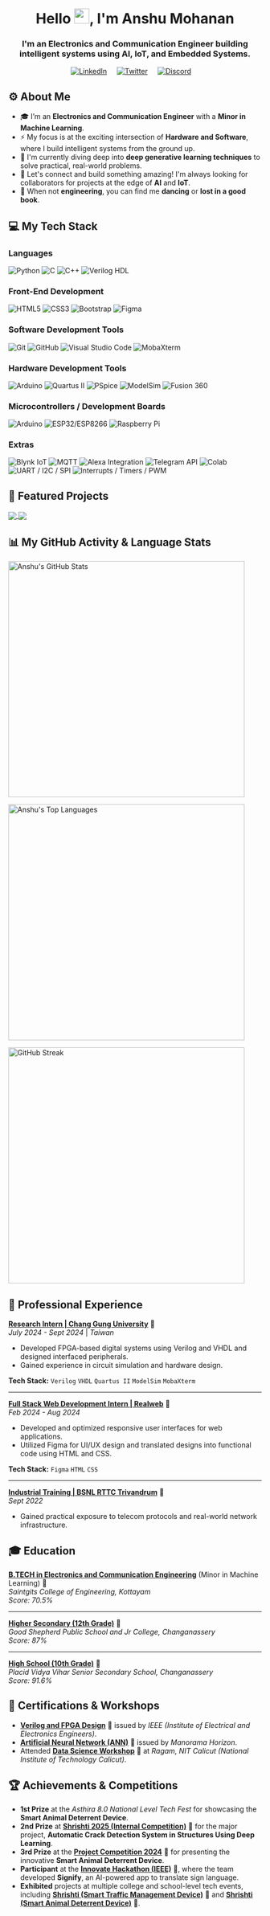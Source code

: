 </p>
<h1 align="center">Hello <img src="https://raw.githubusercontent.com/MartinHeinz/MartinHeinz/master/wave.gif" width="30px">, I'm Anshu Mohanan </h1>
<h3 align="center">I'm an Electronics and Communication Engineer building intelligent systems using AI, IoT, and Embedded Systems.  </h3>

<div align="center">

[![LinkedIn](https://img.shields.io/badge/LinkedIn-0A66C2?style=for-the-badge&logo=linkedin&logoColor=white)](https://www.linkedin.com/in/anshu-mohanan2003/)
&nbsp;&nbsp;&nbsp;
[![Twitter](https://img.shields.io/badge/Twitter-1DA1F2?style=for-the-badge&logo=twitter&logoColor=white)](https://x.com/AnshuMohanan)
&nbsp;&nbsp;&nbsp;
[![Discord](https://img.shields.io/badge/Discord-5865F2?style=for-the-badge&logo=discord&logoColor=white)](https://discord.com/users/anshu0343_47782)
&nbsp;&nbsp;&nbsp;

</div>


## ⚙️ About Me
- 🎓 I’m an **Electronics and Communication Engineer** with a **Minor in Machine Learning**. 
- ⚡ My focus is at the exciting intersection of **Hardware and Software**, where I build intelligent systems from the ground up. 
- 🌱 I'm currently diving deep into **deep generative learning techniques** to solve practical, real-world problems.
- 🤝 Let's connect and build something amazing! I'm always looking for collaborators for projects at the edge of **AI** and **IoT**.
- 🎨 When not **engineering**, you can find me **dancing** or **lost in a good book**.

## 💻 My Tech Stack

<td valign="top" width="50%">
  <h3>Languages</h3>
  <p align="left">
    <img src="https://img.shields.io/badge/Python-3776AB?style=for-the-badge&logo=python&logoColor=white" alt="Python"/>
    <img src="https://img.shields.io/badge/C%20Programming-A8B9CC?style=for-the-badge&logo=c&logoColor=black" alt="C"/>
    <img src="https://img.shields.io/badge/C++-00599C?style=for-the-badge&logo=cplusplus&logoColor=white" alt="C++"/>
    <img src="https://img.shields.io/badge/Verilog%20HDL-E34F26?style=for-the-badge&logoColor=white" alt="Verilog HDL"/>
   </p>
</td>
<td valign="top" width="50%">
  <h3>Front-End Development</h3>
  <p align="left">
    <img src="https://img.shields.io/badge/HTML-E34F26?style=for-the-badge&logo=html5&logoColor=white" alt="HTML5"/>
     <img src="https://img.shields.io/badge/CSS-1572B6?style=for-the-badge&logo=css3&logoColor=white" alt="CSS3"/>
     <img src="https://img.shields.io/badge/Bootstrap-563D7C?style=for-the-badge&logo=bootstrap&logoColor=white" alt="Bootstrap"/>
     <img src="https://img.shields.io/badge/Figma-F24E1E?style=for-the-badge&logo=figma&logoColor=white" alt="Figma"/>
   </p>
</td>
<td valign="top" width="50%">
  <h3>Software Development Tools</h3>
  <p align="left">
    <img src="https://img.shields.io/badge/Git-F05032?style=for-the-badge&logo=git&logoColor=white" alt="Git"/>
    <img src="https://img.shields.io/badge/GitHub-181717?style=for-the-badge&logo=github&logoColor=white" alt="GitHub"/>
    <img src="https://img.shields.io/badge/Visual_Studio_Code-007ACC?style=for-the-badge&logo=visualstudiocode&logoColor=white" alt="Visual Studio Code"/>
    <img src="https://img.shields.io/badge/MobaXterm-8A2BE2?style=for-the-badge&logoColor=white" alt="MobaXterm"/>
   </p>
</td>
<td valign="top" width="50%">
  <h3>Hardware Development Tools</h3>
  <p align="left">
    <img src="https://img.shields.io/badge/Arduino-00979D?style=for-the-badge&logo=arduino&logoColor=white" alt="Arduino"/>
    <img src="https://img.shields.io/badge/Quartus_II-0071C5?style=for-the-badge&logo=intel&logoColor=white" alt="Quartus II"/>
    <img src="https://img.shields.io/badge/PSpice-4CAF50?style=for-the-badge&logoColor=white" alt="PSpice"/>
    <img src="https://img.shields.io/badge/ModelSim-2196F3?style=for-the-badge&logoColor=white" alt="ModelSim"/>
    <img src="https://img.shields.io/badge/Fusion_360-EF542A?style=for-the-badge&logo=autodeskfusion360&logoColor=white" alt="Fusion 360"/>
   </p>
</td>
<td valign="top" width="50%">
  <h3>Microcontrollers / Development Boards</h3>
  <p align="left">
    <img src="https://img.shields.io/badge/Arduino-00979D?style=for-the-badge&logo=arduino&logoColor=white" alt="Arduino"/>
    <img src="https://img.shields.io/badge/ESP32%20%2F%20ESP8266-E63523?style=for-the-badge&logo=espressif&logoColor=white" alt="ESP32/ESP8266"/>
    <img src="https://img.shields.io/badge/Raspberry_Pi-A22846?style=for-the-badge&logo=raspberrypi&logoColor=white" alt="Raspberry Pi"/>
   </p>
</td>
<td valign="top" width="50%">
  <h3>Extras</h3>
  <p align="left">
    <img src="https://img.shields.io/badge/Blynk_IoT-2196F3?style=for-the-badge&logoColor=white" alt="Blynk IoT"/>
    <img src="https://img.shields.io/badge/MQTT-660066?style=for-the-badge&logo=mqtt&logoColor=white" alt="MQTT"/>
    <img src="https://img.shields.io/badge/Alexa_Integration-00A6D6?style=for-the-badge&logo=amazonalexa&logoColor=white" alt="Alexa Integration"/>
    <img src="https://img.shields.io/badge/Telegram_API-26A5E4?style=for-the-badge&logo=telegram&logoColor=white" alt="Telegram API"/>
    <img src="https://img.shields.io/badge/Colab-F9AB00?style=for-the-badge&logo=googlecolab&logoColor=white" alt="Colab"/>
    <img src="https://img.shields.io/badge/UART%20%2F%20I2C%20%2F%20SPI-757575?style=for-the-badge&logoColor=white" alt="UART / I2C / SPI"/>
    <img src="https://img.shields.io/badge/Interrupts%20%2F%20Timers%20%2F%20PWM-607D8B?style=for-the-badge&logoColor=white" alt="Interrupts / Timers / PWM"/>
   </p>
</td>

## 🚀 Featured Projects

<a href="https://github.com/AnshuMohanan/AnshuMohanan.github.io">
  <img align="center" src="https://github-readme-stats.vercel.app/api/pin/?username=AnshuMohanan&repo=AnshuMohanan.github.io&theme=buefy" />
</a>
<a href="https://github.com/AnshuMohanan/stackup-teamplate">
  <img align="center" src="https://github-readme-stats.vercel.app/api/pin/?username=AnshuMohanan&repo=stackup-teamplate&theme=buefy" />
</a>

## 📊 My GitHub Activity & Language Stats

<p>
  <img alt="Anshu's GitHub Stats" width="470" src="https://github-readme-stats.vercel.app/api?username=AnshuMohanan&show_icons=true&title_color=ffc857&icon_color=8ac926&text_color=daf7dc&bg_color=151515&hide=issues&count_private=true&include_all_commits=true" />
</p>

<p>
  <img alt="Anshu's Top Languages" width="470" src="https://github-readme-stats.vercel.app/api/top-langs/?username=AnshuMohanan&langs_count=10&count_private=true&layout=compact&theme=tokyonight&hide_border=true&bg_color=0D1117&card_width=470"/>
</p>

<p>
  <a href="https://git.io/streak-stats">
    <img alt="GitHub Streak" width="470" src="https://github-readme-streak-stats.herokuapp.com/?user=AnshuMohanan&theme=dark" />
  </a>
</p>

## 💼 Professional Experience

**[Research Intern | Chang Gung University](https://github.com/AnshuMohanan/AnshuMohanan/blob/main/TAIWAN%20INTERSHIP%20CERTIFICATE.pdf)** 🔗 <br>
*July 2024 - Sept 2024* | *Taiwan*

- Developed FPGA-based digital systems using Verilog and VHDL and designed interfaced peripherals.
- Gained experience in circuit simulation and hardware design.

**Tech Stack:** `Verilog` `VHDL` `Quartus II` `ModelSim` `MobaXterm`

---

**[Full Stack Web Development Intern | Realweb](https://github.com/AnshuMohanan/AnshuMohanan/blob/main/REALWEB.pdf)** 🔗 <br>
*Feb 2024 - Aug 2024*

- Developed and optimized responsive user interfaces for web applications.
- Utilized Figma for UI/UX design and translated designs into functional code using HTML and CSS.

**Tech Stack:** `Figma` `HTML` `CSS`

---

**[Industrial Training | BSNL RTTC Trivandrum](https://github.com/AnshuMohanan/AnshuMohanan/blob/main/BSNL%20RTTC.pdf)** 🔗 <br>
*Sept 2022*

- Gained practical exposure to telecom protocols and real-world network infrastructure.
  
## 🎓 Education

**[B.TECH in Electronics and Communication Engineering](https://github.com/AnshuMohanan/AnshuMohanan/blob/main/COLLEGE%20CERTIFICATE.pdf)** (Minor in Machine Learning) 🔗 <br>
*Saintgits College of Engineering, Kottayam* <br>
*Score: 70.5%*

---

**[Higher Secondary (12th Grade)](https://github.com/AnshuMohanan/AnshuMohanan/blob/main/CLASS-12%20CERTIFICATE.pdf)** 🔗 <br>
*Good Shepherd Public School and Jr College, Changanassery* <br>
*Score: 87%*

---

**[High School (10th Grade)](https://github.com/AnshuMohanan/AnshuMohanan/blob/main/CLASS-10%20CERTIFICATE.pdf)** 🔗 <br>
*Placid Vidya Vihar Senior Secondary School, Changanassery* <br>
*Score: 91.6%*

## 📜 Certifications & Workshops

- **[Verilog and FPGA Design](https://github.com/AnshuMohanan/AnshuMohanan/raw/main/Verilog%20and%20FPGA%20Design%20.pdf)** 🔗 issued by *IEEE (Institute of Electrical and Electronics Engineers)*.
- **[Artificial Neural Network (ANN)](https://github.com/AnshuMohanan/AnshuMohanan/raw/main/Artificial%20Neural%20Network%20(ANN)%20.pdf)** 🔗 issued by *Manorama Horizon*.
- Attended **[Data Science Workshop](https://github.com/AnshuMohanan/AnshuMohanan/raw/main/DATA%20SCIENCE%20WORKSHOP%20RAGAM.pdf)** 🔗 at *Ragam, NIT Calicut (National Institute of Technology Calicut)*.
  
## 🏆 Achievements & Competitions

-   **1st Prize** at the *Asthira 8.0 National Level Tech Fest* for showcasing the **Smart Animal Deterrent Device**.
-   **2nd Prize** at **[Shrishti 2025 (Internal Competition)](https://github.com/AnshuMohanan/AnshuMohanan/raw/main/Shrishti%202025%20(Internal%20Competition).pdf)** 🔗 for the major project, **Automatic Crack Detection System in Structures Using Deep Learning**.
-   **3rd Prize** at the **[Project Competition 2024](https://github.com/AnshuMohanan/AnshuMohanan/raw/main/Project%20Competition%202024.pdf)** 🔗 for presenting the innovative **Smart Animal Deterrent Device**.
-   **Participant** at the **[Innovate Hackathon (IEEE)](https://github.com/AnshuMohanan/AnshuMohanan/raw/main/Innovate%20hackathon.pdf)** 🔗, where the team developed **Signify**, an AI-powered app to translate sign language.
-   **Exhibited** projects at multiple college and school-level tech events, including **[Shrishti (Smart Traffic Management Device)](https://github.com/AnshuMohanan/AnshuMohanan/raw/main/shrishti%20SMART%20TRAFFIC%20MANAGEMENT%20.pdf)** 🔗 and **[Shrishti (Smart Animal Deterrent Device)](https://github.com/AnshuMohanan/AnshuMohanan/raw/main/shrishti%20(SMART%20ANIMAL%20DETERENT%20DEVICE).pdf)** 🔗.

